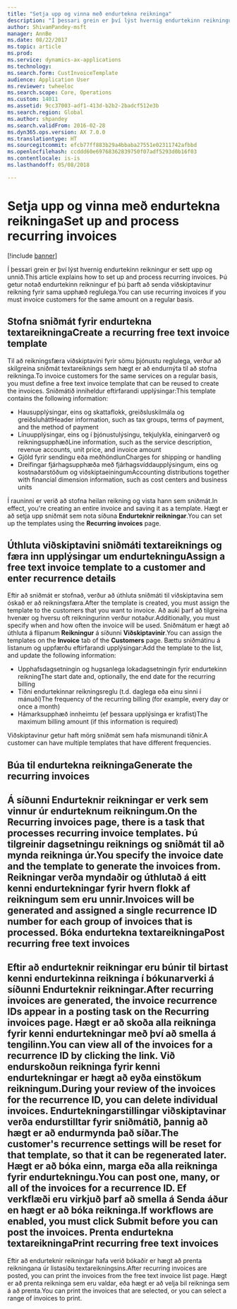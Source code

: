 ```yaml
---
title: "Setja upp og vinna með endurtekna reikninga"
description: "Í þessari grein er því lýst hvernig endurtekinn reikningur er sett upp og unnið. Þú getur notað endurtekinn reikningur ef þú þarft að senda viðskiptavinur reikning fyrir sama upphæð reglulega."
author: ShivamPandey-msft
manager: AnnBe
ms.date: 08/22/2017
ms.topic: article
ms.prod: 
ms.service: dynamics-ax-applications
ms.technology: 
ms.search.form: CustInvoiceTemplate
audience: Application User
ms.reviewer: twheeloc
ms.search.scope: Core, Operations
ms.custom: 14011
ms.assetid: 9cc37003-adf1-413d-b2b2-2badcf512e3b
ms.search.region: Global
ms.author: shpandey
ms.search.validFrom: 2016-02-28
ms.dyn365.ops.version: AX 7.0.0
ms.translationtype: HT
ms.sourcegitcommit: efcb77ff883b29a4bbaba27551e02311742afbbd
ms.openlocfilehash: ccddd60e69768362839750f07adf5293d0b16f03
ms.contentlocale: is-is
ms.lasthandoff: 05/08/2018

---
```


# <a name="set-up-and-process-recurring-invoices"></a><span data-ttu-id="a52ad-104">Setja upp og vinna með endurtekna reikninga</span><span class="sxs-lookup"><span data-stu-id="a52ad-104">Set up and process recurring invoices</span></span>

[!include [banner](../includes/banner.md)]

<span data-ttu-id="a52ad-105">Í þessari grein er því lýst hvernig endurtekinn reikningur er sett upp og unnið.</span><span class="sxs-lookup"><span data-stu-id="a52ad-105">This article explains how to set up and process recurring invoices.</span></span> <span data-ttu-id="a52ad-106">Þú getur notað endurtekinn reikningur ef þú þarft að senda viðskiptavinur reikning fyrir sama upphæð reglulega.</span><span class="sxs-lookup"><span data-stu-id="a52ad-106">You can use recurring invoices if you must invoice customers for the same amount on a regular basis.</span></span>

<a name="create-a-recurring-free-text-invoice-template"></a><span data-ttu-id="a52ad-107">Stofna sniðmát fyrir endurtekna textareikninga</span><span class="sxs-lookup"><span data-stu-id="a52ad-107">Create a recurring free text invoice template</span></span>
---------------------------------------------

<span data-ttu-id="a52ad-108">Til að reikningsfæra viðskiptavini fyrir sömu þjónustu reglulega, verður að skilgreina sniðmát textareiknings sem hægt er að endurnýta til að stofna reikninga.</span><span class="sxs-lookup"><span data-stu-id="a52ad-108">To invoice customers for the same services on a regular basis, you must define a free text invoice template that can be reused to create the invoices.</span></span> <span data-ttu-id="a52ad-109">Sniðmátið inniheldur eftirfarandi upplýsingar:</span><span class="sxs-lookup"><span data-stu-id="a52ad-109">This template contains the following information:</span></span>

-   <span data-ttu-id="a52ad-110">Hausupplýsingar, eins og skattaflokk, greiðsluskilmála og greiðsluhátt</span><span class="sxs-lookup"><span data-stu-id="a52ad-110">Header information, such as tax groups, terms of payment, and the method of payment</span></span>
-   <span data-ttu-id="a52ad-111">Línuupplýsingar, eins og í þjónustulýsingu, tekjulykla, einingarverð og reikningsupphæð</span><span class="sxs-lookup"><span data-stu-id="a52ad-111">Line information, such as the service description, revenue accounts, unit price, and invoice amount</span></span>
-   <span data-ttu-id="a52ad-112">Gjöld fyrir sendingu eða meðhöndlun</span><span class="sxs-lookup"><span data-stu-id="a52ad-112">Charges for shipping or handling</span></span>
-   <span data-ttu-id="a52ad-113">Dreifingar fjárhagsupphæða með fjárhagsvíddaupplýsingum, eins og kostnaðarstöðum og viðskiptaeiningum</span><span class="sxs-lookup"><span data-stu-id="a52ad-113">Accounting distributions together with financial dimension information, such as cost centers and business units</span></span>

<span data-ttu-id="a52ad-114">Í rauninni er verið að stofna heilan reikning og vista hann sem sniðmát.</span><span class="sxs-lookup"><span data-stu-id="a52ad-114">In effect, you're creating an entire invoice and saving it as a template.</span></span> <span data-ttu-id="a52ad-115">Hægt er að setja upp sniðmát sem nota síðuna **Endurteknir reikningar**.</span><span class="sxs-lookup"><span data-stu-id="a52ad-115">You can set up the templates using the **Recurring invoices** page.</span></span>

## <a name="assign-a-free-text-invoice-template-to-a-customer-and-enter-recurrence-details"></a><span data-ttu-id="a52ad-116">Úthluta viðskiptavini sniðmáti textareiknings og færa inn upplýsingar um endurtekningu</span><span class="sxs-lookup"><span data-stu-id="a52ad-116">Assign a free text invoice template to a customer and enter recurrence details</span></span>
<span data-ttu-id="a52ad-117">Eftir að sniðmát er stofnað, verður að úthluta sniðmáti til viðskiptavina sem óskað er að reikningsfæra.</span><span class="sxs-lookup"><span data-stu-id="a52ad-117">After the template is created, you must assign the template to the customers that you want to invoice.</span></span> <span data-ttu-id="a52ad-118">Að auki þarf að tilgreina hvenær og hversu oft reikningurinn verður notaður.</span><span class="sxs-lookup"><span data-stu-id="a52ad-118">Additionally, you must specify when and how often the invoice will be used.</span></span> <span data-ttu-id="a52ad-119">Sniðmátum er hægt að úthluta á flipanum **Reikningur** á síðunni **Viðskiptavinir**.</span><span class="sxs-lookup"><span data-stu-id="a52ad-119">You can assign the templates on the **Invoice** tab of the **Customers** page.</span></span> <span data-ttu-id="a52ad-120">Bættu sniðmátinu á listanum og uppfærðu eftirfarandi upplýsingar:</span><span class="sxs-lookup"><span data-stu-id="a52ad-120">Add the template to the list, and update the following information:</span></span>

-   <span data-ttu-id="a52ad-121">Upphafsdagsetningin og hugsanlega lokadagsetningin fyrir endurtekinn reikning</span><span class="sxs-lookup"><span data-stu-id="a52ad-121">The start date and, optionally, the end date for the recurring billing</span></span>
-   <span data-ttu-id="a52ad-122">Tíðni endurtekinnar reikningsreglu (t.d. daglega eða einu sinni í mánuði)</span><span class="sxs-lookup"><span data-stu-id="a52ad-122">The frequency of the recurring billing (for example, every day or once a month)</span></span>
-   <span data-ttu-id="a52ad-123">Hámarksupphæð innheimtu (ef þessara upplýsinga er krafist)</span><span class="sxs-lookup"><span data-stu-id="a52ad-123">The maximum billing amount (if this information is required)</span></span>

<span data-ttu-id="a52ad-124">Viðskiptavinur getur haft mörg sniðmát sem hafa mismunandi tíðnir.</span><span class="sxs-lookup"><span data-stu-id="a52ad-124">A customer can have multiple templates that have different frequencies.</span></span>

## <a name="generate-the-recurring-invoices"></a><span data-ttu-id="a52ad-125">Búa til endurtekna reikninga</span><span class="sxs-lookup"><span data-stu-id="a52ad-125">Generate the recurring invoices</span></span>
<span data-ttu-id="a52ad-126">Á síðunni **Endurteknir reikningar** er verk sem vinnur úr endurteknum reikningum.</span><span class="sxs-lookup"><span data-stu-id="a52ad-126">On the **Recurring invoices** page, there is a task that processes recurring invoice templates.</span></span> <span data-ttu-id="a52ad-127">Þú tilgreinir dagsetningu reiknings og sniðmát til að mynda reikninga úr.</span><span class="sxs-lookup"><span data-stu-id="a52ad-127">You specify the invoice date and the template to generate the invoices from.</span></span> <span data-ttu-id="a52ad-128">Reikningar verða myndaðir og úthlutað á eitt kenni endurtekningar fyrir hvern flokk af reikningum sem eru unnir.</span><span class="sxs-lookup"><span data-stu-id="a52ad-128">Invoices will be generated and assigned a single recurrence ID number for each group of invoices that is processed.</span></span>
<span data-ttu-id="a52ad-129">Bóka endurtekna textareikninga</span><span class="sxs-lookup"><span data-stu-id="a52ad-129">Post recurring free text invoices</span></span>
---------------------------------

<span data-ttu-id="a52ad-130">Eftir að endurteknir reikningar eru búnir til birtast kenni endurtekinna reikninga í bókunarverki á síðunni **Endurteknir reikningar**.</span><span class="sxs-lookup"><span data-stu-id="a52ad-130">After recurring invoices are generated, the invoice recurrence IDs appear in a posting task on the **Recurring invoices** page.</span></span> <span data-ttu-id="a52ad-131">Hægt er að skoða alla reikninga fyrir kenni endurtekningar með því að smella á tengilinn.</span><span class="sxs-lookup"><span data-stu-id="a52ad-131">You can view all of the invoices for a recurrence ID by clicking the link.</span></span> <span data-ttu-id="a52ad-132">Við endurskoðun reikninga fyrir kenni endurtekningar er hægt að eyða einstökum reikningum.</span><span class="sxs-lookup"><span data-stu-id="a52ad-132">During your review of the invoices for the recurrence ID, you can delete individual invoices.</span></span> <span data-ttu-id="a52ad-133">Endurtekningarstillingar viðskiptavinar verða endurstilltar fyrir sniðmátið, þannig að hægt er að endurmynda það síðar.</span><span class="sxs-lookup"><span data-stu-id="a52ad-133">The customer's recurrence settings will be reset for that template, so that it can be regenerated later.</span></span> <span data-ttu-id="a52ad-134">Hægt er að bóka einn, marga eða alla reikninga fyrir endurtekningu.</span><span class="sxs-lookup"><span data-stu-id="a52ad-134">You can post one, many, or all of the invoices for a recurrence ID.</span></span> <span data-ttu-id="a52ad-135">Ef verkflæði eru virkjuð þarf að smella á **Senda** áður en hægt er að bóka reikninga.</span><span class="sxs-lookup"><span data-stu-id="a52ad-135">If workflows are enabled, you must click **Submit** before you can post the invoices.</span></span>
<span data-ttu-id="a52ad-136">Prenta endurtekna textareikninga</span><span class="sxs-lookup"><span data-stu-id="a52ad-136">Print recurring free text invoices</span></span>
----------------------------------

<span data-ttu-id="a52ad-137">Eftir að endurteknir reikningar hafa verið bókaðir er hægt að prenta reikningana úr listasíðu textareikningsins.</span><span class="sxs-lookup"><span data-stu-id="a52ad-137">After recurring invoices are posted, you can print the invoices from the free text invoice list page.</span></span> <span data-ttu-id="a52ad-138">Hægt er að prenta reikninga sem eru valdar, eða hægt er að velja bil reikninga sem á að prenta.</span><span class="sxs-lookup"><span data-stu-id="a52ad-138">You can print the invoices that are selected, or you can select a range of invoices to print.</span></span>




